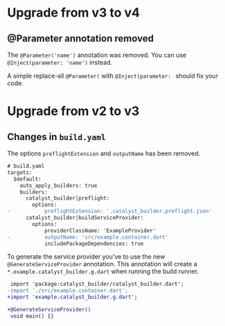 # Upgrade from v3 to v4

## @Parameter annotation removed
The `@Parameter('name')` annotation was removed. You can use `@Inject(parameter: 'name')` instead.

A simple replace-all `@Parameter(` with `@Inject(parameter: ` should fix your code.

# Upgrade from v2 to v3

## Changes in `build.yaml`

The options `preflightExtension` and `outputName` has been removed.

```diff
# build.yaml
targets:
  $default:
    auto_apply_builders: true
    builders:
      catalyst_builder|preflight:
        options:
-           preflightExtension: '.catalyst_builder.preflight.json'
      catalyst_builder|buildServiceProvider:
        options:
            providerClassName: 'ExampleProvider'
-           outputName: 'src/example.container.dart'
            includePackageDependencies: true
```

To generate the service provider you've to use the new `@GenerateServiceProvider` annotation.
This annotation will create a `*.example.catalyst_builder.g.dart` when running the build runner.

```diff
 import 'package:catalyst_builder/catalyst_builder.dart';
-import './src/example.container.dart';
+import 'example.catalyst_builder.g.dart';

+@GenerateServiceProvider()
 void main() {}
```